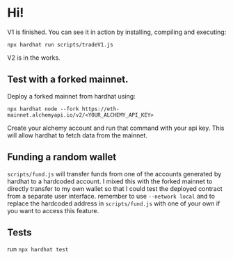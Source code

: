 # Hi!

V1 is finished. You can see it in action by installing, compiling and executing:

`npx hardhat run scripts/tradeV1.js`

V2 is in the works.

## Test with a forked mainnet.

Deploy a forked mainnet from hardhat using:

```
npx hardhat node --fork https://eth-mainnet.alchemyapi.io/v2/<YOUR_ALCHEMY_API_KEY>
```

Create your alchemy account and run that command with your api key.
This will allow hardhat to fetch data from the mainnet.

## Funding a random wallet

`scripts/fund.js` will transfer funds from one of the accounts generated by hardhat to a hardcoded account. I mixed this with the forked mainnet to directly transfer to my own wallet so that I could test the deployed contract from a separate user interface. remember to use `--network local` and to replace the hardcoded address in `scripts/fund.js` with one of your own if you want to access this feature.

## Tests

run `npx hardhat test`
